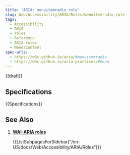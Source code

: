 ```yaml
---
title: 'ARIA: menuitemradio role'
slug: Web/Accessibility/ARIA/Roles/menuitemradio_role
tags: 
  - Accessibility
  - ARIA
  - roles
  - Reference
  - ARIA roles
  - NeedsContent
spec-urls:
  - https://w3c.github.io/aria/#menuitemradio
  - https://w3c.github.io/aria-practices/#menu
---
```


{{draft}}
<!--
## Description

### Associated WAI-ARIA roles, states, and properties

### Keyboard interactions

### Required JavaScript features

## Examples

## Accessibility Concerns

## Best Practices

### Prefer HTML -->

## Specifications

{{Specifications}}

## See Also

<section id="Quick_links">

1. [**WAI-ARIA roles**](/en-US/docs/Web/Accessibility/ARIA/Roles)

    {{ListSubpagesForSidebar("/en-US/docs/Web/Accessibility/ARIA/Roles")}}

</section>
